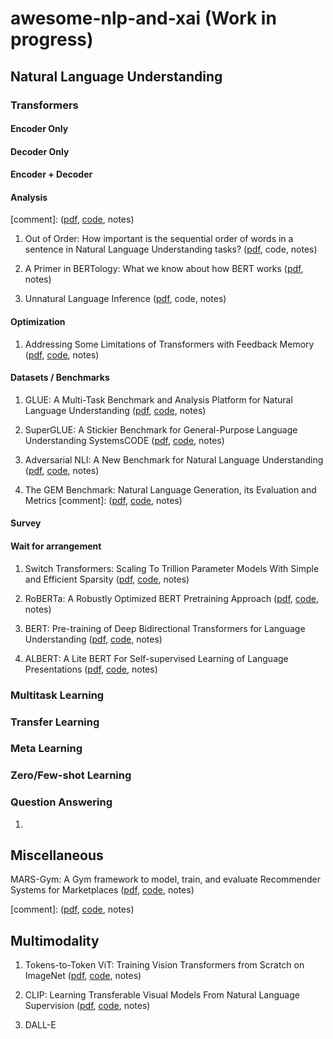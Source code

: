 # awesome-nlp-and-xai (Work in progress)

## Natural Language Understanding

### Transformers

#### Encoder Only

#### Decoder Only

#### Encoder + Decoder

#### Analysis

[comment]: ([pdf](), [code](), notes)

1. Out of Order: How important is the sequential order of words in a sentence in Natural Language Understanding tasks? ([pdf](https://arxiv.org/pdf/2012.15180.pdf), code, notes)

2. A Primer in BERTology: What we know about how BERT works ([pdf](https://arxiv.org/pdf/2002.12327.pdf), notes)

3. Unnatural Language Inference ([pdf](https://arxiv.org/pdf/2101.00010.pdf), code, notes)

#### Optimization

1. Addressing Some Limitations of Transformers with Feedback Memory ([pdf](https://arxiv.org/pdf/2002.09402.pdf), [code](), notes)

#### Datasets / Benchmarks

1. GLUE: A Multi-Task Benchmark and Analysis Platform for Natural Language Understanding ([pdf](https://arxiv.org/pdf/1804.07461.pdf), [code](https://github.com/nyu-mll/GLUE-baselines), notes)

2. SuperGLUE: A Stickier Benchmark for General-Purpose Language Understanding SystemsCODE ([pdf](https://arxiv.org/pdf/1905.00537.pdf), [code](https://github.com/nyu-mll/jiant), notes)

3. Adversarial NLI: A New Benchmark for Natural Language Understanding ([pdf](https://arxiv.org/pdf/1910.14599.pdf), [code](https://github.com/facebookresearch/anli), notes)

4. The GEM Benchmark: Natural Language Generation, its Evaluation and Metrics [comment]: ([pdf](https://arxiv.org/pdf/2102.01672.pdf), [code](), notes)

#### Survey

#### Wait for arrangement

1. Switch Transformers: Scaling To Trillion Parameter Models With Simple and Efficient Sparsity ([pdf](https://arxiv.org/pdf/2101.03961.pdf), [code](https://github.com/lab-ml/nn/tree/master/labml_nn/transformers/switch), notes)

2. RoBERTa: A Robustly Optimized BERT Pretraining Approach ([pdf](https://arxiv.org/pdf/1907.11692.pdf), [code](https://github.com/pytorch/fairseq/blob/master/examples/roberta/README.md), notes)

3. BERT: Pre-training of Deep Bidirectional Transformers for Language Understanding ([pdf](https://arxiv.org/pdf/1810.04805.pdf), [code](https://github.com/google-research/bert), notes)

4. ALBERT: A Lite BERT For Self-supervised Learning of Language Presentations ([pdf](https://arxiv.org/pdf/1909.11942.pdf), [code](https://github.com/google-research/ALBERT), notes)

### Multitask Learning

### Transfer Learning

### Meta Learning

### Zero/Few-shot Learning

### Question Answering

1. 

## Miscellaneous

MARS-Gym: A Gym framework to model, train, and evaluate Recommender Systems for Marketplaces ([pdf](https://arxiv.org/pdf/2010.07035v1.pdf), [code](https://github.com/deeplearningbrasil/mars-gym), notes)


[comment]: ([pdf](), [code](), notes)

## Multimodality

1. Tokens-to-Token ViT: Training Vision Transformers from Scratch on ImageNet ([pdf](https://arxiv.org/pdf/2101.11986.pdf), [code](https://github.com/yitu-opensource/T2T-ViT), notes)

2. CLIP: Learning Transferable Visual Models From Natural Language Supervision ([pdf](https://cdn.openai.com/papers/Learning_Transferable_Visual_Models_From_Natural_Language_Supervision.pdf), [code](https://github.com/openai/CLIP), notes)

3. DALL-E









